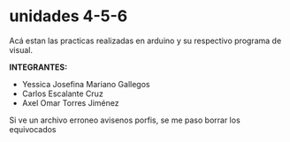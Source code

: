 # unidades 4-5-6
Acá estan las practicas realizadas en arduino y su respectivo programa de visual.

**INTEGRANTES:**
- Yessica Josefina Mariano Gallegos
- Carlos Escalante Cruz 
- Axel Omar Torres Jiménez


Si ve un archivo erroneo avisenos porfis, se me paso borrar los equivocados
